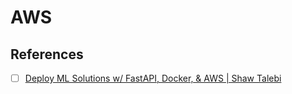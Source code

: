 # AWS

## References
- [ ] [Deploy ML Solutions w/ FastAPI, Docker, & AWS | Shaw Talebi](https://www.youtube.com/watch?v=pJ_nCklQ65w&list=PLz-ep5RbHosWmAt-AMK0MBgh3GeSvbCmL&index=6)